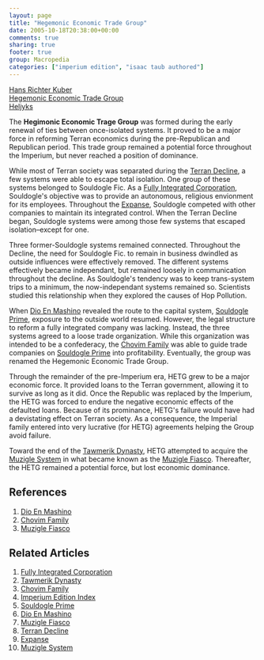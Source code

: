 ```yaml
---
layout: page
title: "Hegemonic Economic Trade Group"
date: 2005-10-18T20:38:00+00:00
comments: true
sharing: true
footer: true
group: Macropedia
categories: ["imperium edition", "isaac taub authored"]
---
```


<div class='row'>
	<div class='col-md-4'><a href='/macropedia/hans-richter-kuber'>Hans Richter Kuber</a></div>
	<div class='col-md-4'><a href='/macropedia/hegemonic-economic-trade-group'>Hegemonic Economic Trade Group</a></div>
	<div class='col-md-4'><a href='/macropedia/heljyks'>Heljyks</a></div>
</div>


The **Hegimonic Economic Trage Group** was formed during the early renewal of ties between once-isolated systems. It proved to be a major force in reforming Terran economics during the pre-Republican and Republican period. This trade group remained a potential force throughout the Imperium, but never reached a position of dominance.

While most of Terran society was separated during the [Terran Decline](/chronology/first-decline), a few systems were able to escape total isolation. One group of these systems belonged to Souldogle Fic. As a [Fully Integrated Corporation](/macropedia/fully-integrated-corporation), Souldogle's objective was to provide an autonomous, religious envionment for its employees. Throughout the [Expanse](/chonology/first-expance), Souldogle competed with other companies to maintain its integrated control. When the Terran Decline began, Souldogle systems were among those few systems that escaped isolation&ndash;except for one.

Three former-Souldogle systems remained connected. Throughout the Decline, the need for Souldogle Fic. to remain in business dwindled as outside influences were effectively removed. The different systems effectively became independant, but remained loosely in communication throughout the decline. As Souldogle's tendency was to keep trans-system trips to a minimum, the now-independant systems remained so. Scientists studied this relationship when they explored the causes of Hop Pollution.

When [Dio En Mashino](/macropedia/dio-en-mashino) revealed the route to the capital system, [Souldogle Prime](/star-systems/souldogle-prime), exposure to the outside world resumed. However, the legal structure to reform a fully integrated company was lacking. Instead, the three systems agreed to a loose trade organization. While this organization was intended to be a confederacy, the [Chovim Family](/macropedia/chovim-family) was able to guide trade companies on [Souldogle Prime](/star-systems/souldogle-prime) into profitability. Eventually, the group was renamed the Hegemonic Economic Trade Group.

Through the remainder of the pre-Imperium era, HETG grew to be a major economic force. It provided loans to the Terran government, allowing it to survive as long as it did. Once the Republic was replaced by the Imperium, the HETG was forced to endure the negative economic effects of the defaulted loans. Because of its prominance, HETG's failure would have had a devistating effect on Terran society. As a consequence, the Imperial family entered into very lucrative (for HETG) agreements helping the Group avoid failure.

Toward the end of the [Tawmerik Dynasty](/macropedia/tawmerik-dynasty), HETG attempted to acquire the [Muzigle System](/star-systems/luytens-star) in what became known as the [Muzigle Fiasco](/macropedia/muzigle-fiasco). Thereafter, the HETG remained a potential force, but lost economic dominance.

## References
1. [Dio En Mashino](/macropedia/dio-en-mashino)
1. [Chovim Family](/macropedia/chovim-family)
1. [Muzigle Fiasco](/macropedia/muzigle-fiasco)

## Related Articles

1. [Fully Integrated Corporation](/macropedia/fully-integrated-corporation)
2. [Tawmerik Dynasty](/macropedia/tawmerik-dynasty)
3. [Chovim Family](/macropedia/chovim-family)
4. [Imperium Edition Index](/macropedia/imperium-edition-index)
5. [Souldogle Prime](/star-systems/souldogle-prime)
6. [Dio En Mashino](/macropedia/dio-en-mashino)
7. [Muzigle Fiasco](/macropedia/muzigle-fiasco)
8. [Terran Decline](/chronology/first-decline)
9. [Expanse](/chonology/first-expance)
10. [Muzigle System](/star-systems/luytens-star)



 
